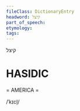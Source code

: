 ```yaml
---
fileClass: DictionaryEntry
headword: קיצל
part_of_speech: 
etymology: 
tags: 
---
```

קיצל

HASIDIC
=======
= AMERICA = 

/ˈkɪcl̩/
